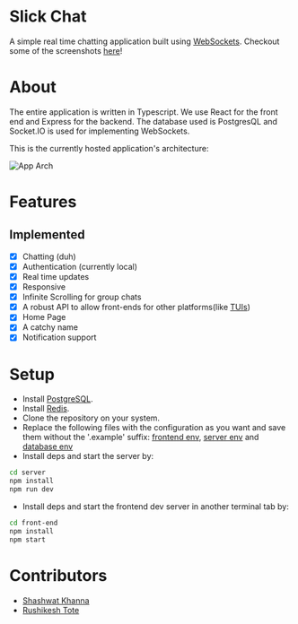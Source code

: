 # Slick Chat

A simple real time chatting application built using [WebSockets](https://developer.mozilla.org/en-US/docs/Web/API/WebSockets_API).
Checkout some of the screenshots [here](./Screenshots.md)!

# About

The entire application is written in Typescript. We use React for the front end and Express for the backend. The database used is PostgresQL and Socket.IO is used for implementing WebSockets.

This is the currently hosted application's architecture:

![App Arch](https://i.imgur.com/0TEktFs.png)

# Features

## Implemented

- [x] Chatting (duh)
- [x] Authentication (currently local)
- [x] Real time updates
- [x] Responsive
- [x] Infinite Scrolling for group chats
- [x] A robust API to allow front-ends for other platforms(like [TUIs](https://www.wikiwand.com/en/Text-based_user_interface))  
- [x] Home Page
- [x] A catchy name
- [x] Notification support

# Setup

- Install [PostgreSQL](https://www.postgresql.org/download/).
- Install [Redis](https://redis.io/docs/getting-started/installation/).
- Clone the repository on your system.
- Replace the following files with the configuration as you want and save them without the '.example' suffix: [frontend env](./front-end/.env.example), [server env](./server/.env.example) and [database env](./server/src/sqlz/config/config.json.example)
- Install deps and start the server by:
```sh
cd server
npm install
npm run dev
```
- Install deps and start the frontend dev server in another terminal tab by:
```sh
cd front-end
npm install
npm start
```

# Contributors

- [Shashwat Khanna](https://github.com/TheTrio)
- [Rushikesh Tote](https://github.com/rushitote)

